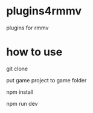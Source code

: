 # plugins4rmmv
plugins for rmmv

# how to use
git clone

put game project to game folder

npm install

npm run dev
